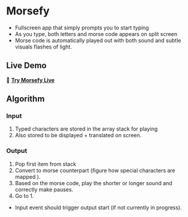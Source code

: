 # Morsefy

- Fullscreen app that simply prompts you to start typing
- As you type, both letters and morse code appears on split screen
- Morse code is automatically played out with both sound and subtle visuals flashes of light.

## Live Demo

🚀 **[Try Morsefy Live](https://matijamrkaic.github.io/morsefy/)**

## Algorithm

### Input

1. Typed characters are stored in the array stack for playing
2. Also stored to be displayed + translated on screen.

### Output

1. Pop first item from stack
2. Convert to morse counterpart (figure how special characters are mapped ).
3. Based on the morse code, play the shorter or longer sound and correctly make pauses.
4. Go to 1.

- Input event should trigger output start (if not currently in progress).
